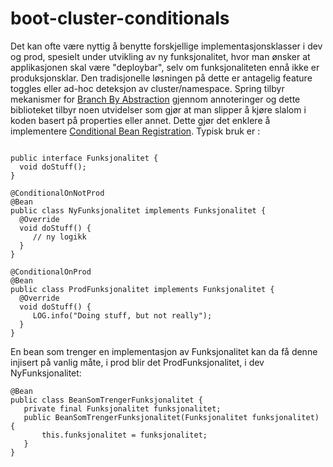 # boot-cluster-conditionals
Det kan ofte være nyttig å benytte forskjellige implementasjonsklasser i dev og prod, spesielt under utvikling av ny funksjonalitet, hvor man ønsker at applikasjonen skal være "deploybar", selv om funksjonaliteten ennå ikke er produksjonsklar. Den tradisjonelle løsningen på dette er antagelig feature toggles eller ad-hoc deteksjon av cluster/namespace.
Spring tilbyr mekanismer for  [Branch By Abstraction](https://martinfowler.com/bliki/BranchByAbstraction.html) gjennom annoteringer og dette biblioteket tilbyr noen utvidelser som gjør at man slipper å kjøre slalom i koden basert på properties eller annet. 
Dette gjør det enklere å implementere [Conditional Bean Registration](https://docs.spring.io/spring-boot/docs/current/reference/htmlsingle/#boot-features-condition-annotations
). Typisk bruk er :
~~~~

public interface Funksjonalitet {
  void doStuff();
}

@ConditionalOnNotProd
@Bean
public class NyFunksjonalitet implements Funksjonalitet {
  @Override
  void doStuff() {
     // ny logikk
  }
}

@ConditionalOnProd
@Bean
public class ProdFunksjonalitet implements Funksjonalitet {
  @Override
  void doStuff() {
     LOG.info("Doing stuff, but not really");
  }
}
~~~~
En bean som trenger en implementasjon av Funksjonalitet kan da få denne injisert på vanlig måte, i prod blir det ProdFunksjonalitet, i dev NyFunksjonalitet:
~~~~
@Bean
public class BeanSomTrengerFunksjonalitet {
   private final Funksjonalitet funksjonalitet;
   public BeanSomTrengerFunksjonalitet(Funksjonalitet funksjonalitet) {
       this.funksjonalitet = funksjonalitet;
   }
}
~~~~

